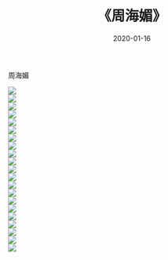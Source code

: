 ﻿---
layout: post
title:  《周海媚》
date:   2020-01-16
img: http://img.660000.xyz/Sharelink/壁纸/明星魅力/华人明星/周海媚/000.jpg
categories: [美女, 清纯, 唯美]
---

周海媚

 ![](http://img.660000.xyz/Sharelink/壁纸/明星魅力/华人明星/周海媚/001.jpg) <br>![](http://img.660000.xyz/Sharelink/壁纸/明星魅力/华人明星/周海媚/002.jpg) <br>![](http://img.660000.xyz/Sharelink/壁纸/明星魅力/华人明星/周海媚/003.jpg) <br>![](http://img.660000.xyz/Sharelink/壁纸/明星魅力/华人明星/周海媚/004.jpg) <br>![](http://img.660000.xyz/Sharelink/壁纸/明星魅力/华人明星/周海媚/005.jpg) <br>![](http://img.660000.xyz/Sharelink/壁纸/明星魅力/华人明星/周海媚/006.jpg) <br>![](http://img.660000.xyz/Sharelink/壁纸/明星魅力/华人明星/周海媚/007.jpg) <br>![](http://img.660000.xyz/Sharelink/壁纸/明星魅力/华人明星/周海媚/008.jpg) <br>![](http://img.660000.xyz/Sharelink/壁纸/明星魅力/华人明星/周海媚/009.jpg) <br>![](http://img.660000.xyz/Sharelink/壁纸/明星魅力/华人明星/周海媚/010.jpg) <br>![](http://img.660000.xyz/Sharelink/壁纸/明星魅力/华人明星/周海媚/011.jpg) <br>![](http://img.660000.xyz/Sharelink/壁纸/明星魅力/华人明星/周海媚/012.jpg) <br>![](http://img.660000.xyz/Sharelink/壁纸/明星魅力/华人明星/周海媚/013.jpg) <br>![](http://img.660000.xyz/Sharelink/壁纸/明星魅力/华人明星/周海媚/014.jpg) <br>![](http://img.660000.xyz/Sharelink/壁纸/明星魅力/华人明星/周海媚/015.jpg) <br>![](http://img.660000.xyz/Sharelink/壁纸/明星魅力/华人明星/周海媚/016.jpg) <br>![](http://img.660000.xyz/Sharelink/壁纸/明星魅力/华人明星/周海媚/017.jpg) <br>![](http://img.660000.xyz/Sharelink/壁纸/明星魅力/华人明星/周海媚/018.jpg) <br>![](http://img.660000.xyz/Sharelink/壁纸/明星魅力/华人明星/周海媚/019.jpg) <br>![](http://img.660000.xyz/Sharelink/壁纸/明星魅力/华人明星/周海媚/020.jpg) <br>![](http://img.660000.xyz/Sharelink/壁纸/明星魅力/华人明星/周海媚/021.jpg) <br>
